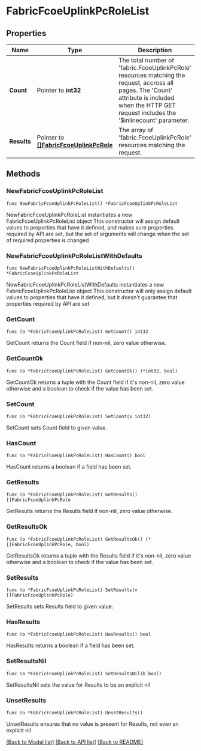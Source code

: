 # FabricFcoeUplinkPcRoleList

## Properties

Name | Type | Description | Notes
------------ | ------------- | ------------- | -------------
**Count** | Pointer to **int32** | The total number of &#39;fabric.FcoeUplinkPcRole&#39; resources matching the request, accross all pages. The &#39;Count&#39; attribute is included when the HTTP GET request includes the &#39;$inlinecount&#39; parameter. | [optional] 
**Results** | Pointer to [**[]FabricFcoeUplinkPcRole**](fabric.FcoeUplinkPcRole.md) | The array of &#39;fabric.FcoeUplinkPcRole&#39; resources matching the request. | [optional] 

## Methods

### NewFabricFcoeUplinkPcRoleList

`func NewFabricFcoeUplinkPcRoleList() *FabricFcoeUplinkPcRoleList`

NewFabricFcoeUplinkPcRoleList instantiates a new FabricFcoeUplinkPcRoleList object
This constructor will assign default values to properties that have it defined,
and makes sure properties required by API are set, but the set of arguments
will change when the set of required properties is changed

### NewFabricFcoeUplinkPcRoleListWithDefaults

`func NewFabricFcoeUplinkPcRoleListWithDefaults() *FabricFcoeUplinkPcRoleList`

NewFabricFcoeUplinkPcRoleListWithDefaults instantiates a new FabricFcoeUplinkPcRoleList object
This constructor will only assign default values to properties that have it defined,
but it doesn't guarantee that properties required by API are set

### GetCount

`func (o *FabricFcoeUplinkPcRoleList) GetCount() int32`

GetCount returns the Count field if non-nil, zero value otherwise.

### GetCountOk

`func (o *FabricFcoeUplinkPcRoleList) GetCountOk() (*int32, bool)`

GetCountOk returns a tuple with the Count field if it's non-nil, zero value otherwise
and a boolean to check if the value has been set.

### SetCount

`func (o *FabricFcoeUplinkPcRoleList) SetCount(v int32)`

SetCount sets Count field to given value.

### HasCount

`func (o *FabricFcoeUplinkPcRoleList) HasCount() bool`

HasCount returns a boolean if a field has been set.

### GetResults

`func (o *FabricFcoeUplinkPcRoleList) GetResults() []FabricFcoeUplinkPcRole`

GetResults returns the Results field if non-nil, zero value otherwise.

### GetResultsOk

`func (o *FabricFcoeUplinkPcRoleList) GetResultsOk() (*[]FabricFcoeUplinkPcRole, bool)`

GetResultsOk returns a tuple with the Results field if it's non-nil, zero value otherwise
and a boolean to check if the value has been set.

### SetResults

`func (o *FabricFcoeUplinkPcRoleList) SetResults(v []FabricFcoeUplinkPcRole)`

SetResults sets Results field to given value.

### HasResults

`func (o *FabricFcoeUplinkPcRoleList) HasResults() bool`

HasResults returns a boolean if a field has been set.

### SetResultsNil

`func (o *FabricFcoeUplinkPcRoleList) SetResultsNil(b bool)`

 SetResultsNil sets the value for Results to be an explicit nil

### UnsetResults
`func (o *FabricFcoeUplinkPcRoleList) UnsetResults()`

UnsetResults ensures that no value is present for Results, not even an explicit nil

[[Back to Model list]](../README.md#documentation-for-models) [[Back to API list]](../README.md#documentation-for-api-endpoints) [[Back to README]](../README.md)


